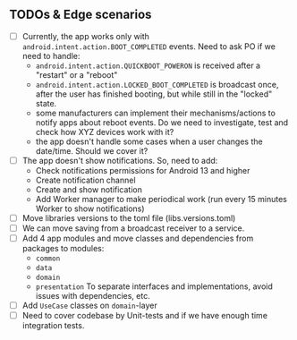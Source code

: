 
## TODOs & Edge scenarios

 - [ ] Currently, the app works only with `android.intent.action.BOOT_COMPLETED` events. Need to ask PO if we need to handle: 
	  - `android.intent.action.QUICKBOOT_POWERON` is received after a "restart" or a "reboot"
	  - `android.intent.action.LOCKED_BOOT_COMPLETED` is broadcast once, after the user has finished booting, but while still in the "locked" state.
	  - some manufacturers can implement their mechanisms/actions to notify apps about reboot events. Do we need to investigate, test and check how XYZ devices work with it?
	  - the app doesn't handle some cases when a user changes the date/time. Should we cover it?
 - [ ] The app doesn't show notifications. So, need to add:
	  - Check notifications permissions for Android 13 and higher
	  - Create notification channel
	  - Create and show notification
	  - Add Worker manager to make periodical work (run every 15 minutes Worker to show notifications)
 - [ ]  Move libraries versions to the toml file (libs.versions.toml)
 - [ ] We can move saving from a broadcast receiver to a service. 
 - [ ]  Add 4 app modules and move classes and dependencies from packages to modules: 
	  - `common`
	  - `data`
	  - `domain`
	  - `presentation`
To separate interfaces and implementations, avoid issues with dependencies, etc.
 - [ ]  Add `UseCase` classes on `domain`-layer
 - [ ] Need to cover codebase by Unit-tests and if we have enough time integration tests.
